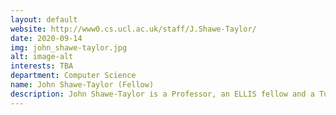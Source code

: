 ```yaml
---
layout: default
website: http://www0.cs.ucl.ac.uk/staff/J.Shawe-Taylor/
date: 2020-09-14
img: john_shawe-taylor.jpg
alt: image-alt
interests: TBA
department: Computer Science
name: John Shawe-Taylor (Fellow)
description: John Shawe-Taylor is a Professor, an ELLIS fellow and a Turing Fellow, He helped to drive a fundamental rebirth in ML, with applications including computer vision, document classification, biology, and medicine (brain scan, immunity and proteome analysis). He has published over 250 papers and two books with over 69000 citations. He is a  member of the ELLIS Interactive Learning and Interventional Representations theme. He is a leader of the UCL application for ATI membership, and a former member of ATI PC, and a former Head of CS at UCL (2010-19). In 2014 UCL CS was ranked highest in the UK in the Research Evaluation Framework (REF). He has been a UNESCO Chair of AI since 2018, a leading trustee of Knowledge 4 All Foundation. He is a program co-chair and General co-chair of the NeurIPS. He is an associate editor of JMLR, editor of Information and Inference. He coordinated PASCAL and PASCAL2, EU projects including KerMIT (Kernel Methods for Images and Text), ComPLACS (Composing Learning for Artificial Cognitive Systems). He currently grants from X5Gon (Cross Modal, Cross Cultural, Cross Lingual, Cross Domain, and Cross Site Global OER Network) EU project, and is a PI in the joint US/UK MURI grant, ‘Semantic Information Pursuit for Multimodal Data Analysis’. He supervises two postdocs and five PhD students. He has collaborations with Jozef Stefan Institute Slovenia, Aalto University in Finland, U. of Nantes in France, U. of Valencia in Spain, IIT in Italy, UC at Berkeley, John Hopkins University, U. of Maryland, and UCLA in US.
---
```

